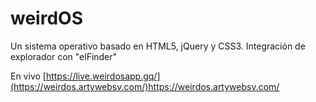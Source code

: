 # weirdOS
Un sistema operativo basado en HTML5, jQuery y CSS3. Integración de explorador con "elFinder"

En vivo [https://live.weirdosapp.gq/](https://weirdos.artywebsv.com/)https://weirdos.artywebsv.com/
